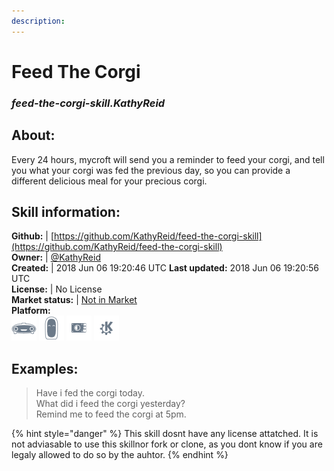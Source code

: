 ```yaml
---
description: 
---
```


# Feed The Corgi  
### _feed-the-corgi-skill.KathyReid_  
## About:  
Every 24 hours, mycroft will send you a reminder to feed your corgi, and tell you what your corgi was fed the previous day, so you can provide a different delicious meal for your precious corgi.

## Skill information:  
**Github:** | [https://github.com/KathyReid/feed-the-corgi-skill](https://github.com/KathyReid/feed-the-corgi-skill)  
**Owner:** | [@KathyReid](https://github.com/KathyReid)  
**Created:** | 2018 Jun 06 19:20:46 UTC  **Last updated:** 2018 Jun 06 19:20:56 UTC  
**License:** | No License  
**Market status:** | [Not in Market](https://market.mycroft.ai/skill/)  
**Platform:**  
 ![Mark I](../.gitbook/assets/mark-1-icon.png)  ![Mark II](../.gitbook/assets/mark-2-icon.png)  ![Picroft](../.gitbook/assets/picroft-icon.png)  ![plasmoid](../.gitbook/assets/kde.png)   
## Examples:  
> Have i fed the corgi today.  
> What did i feed the corgi yesterday?  
> Remind me to feed the corgi at 5pm.  
  
{% hint style="danger" %}
This skill dosnt have any license attatched. It is not adviasable to use this skillnor fork or clone, as you dont know if you are legaly allowed to do so by the auhtor.
{% endhint %}
